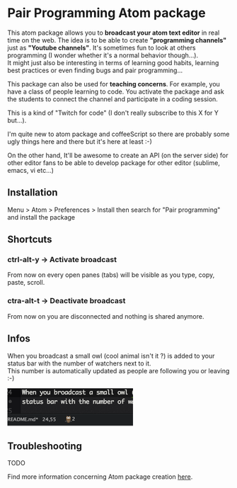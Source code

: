 # Pair Programming Atom package

This atom package allows you to **broadcast your atom text editor** in real time on the web.
The idea is to be able to create **"programming channels"** just as **"Youtube channels"**. It's sometimes fun to look at others programming (I wonder whether it's a normal behavior though...). <br/>
It might just also be interesting in terms of learning good habits, learning best practices or even finding bugs and pair programming...<br/>

This package can also be used for **teaching concerns**. For example, you have a class of people learning to code. You activate the package and ask the students to connect the channel and participate in a coding session.

This is a kind of "Twitch for code" (I don't really subscribe to this X for Y but...).

I'm quite new to atom package and coffeeScript so there are probably some ugly things here and there but it's here at least :-)

On the other hand, It'll be awesome to create an API (on the server side) for other editor fans to be able to develop package for other editor (sublime, emacs, vi etc...)

## Installation
Menu > Atom > Preferences > Install then search for "Pair programming" and install the package

## Shortcuts

### ctrl-alt-y -> Activate broadcast

From now on every open panes (tabs) will be visible as you type, copy, paste, scroll.

### ctra-alt-t -> Deactivate broadcast

From now on you are disconnected and nothing is shared anymore.

## Infos

When you broadcast a small owl (cool animal isn't it ?) is added to your status bar with the number of watchers next to it.<br/> This number is automatically updated as people are following you or leaving :-)

![Owl](https://github.com/PierreVannier/pair-programming/blob/master/owl.png?raw=true "The owl is watching you")

## Troubleshooting
TODO


Find more information concerning Atom package creation [here][atom-doc].

[npm]: https://www.npmjs.org/package/generator-atom-package
[atom-doc]: https://atom.io/docs/latest/creating-a-package "Official documentation"
